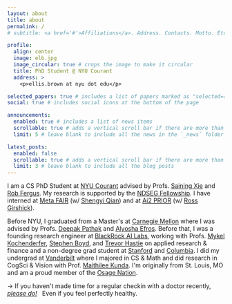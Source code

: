 ```yaml
---
layout: about
title: about
permalink: /
# subtitle: <a href='#'>Affiliations</a>. Address. Contacts. Motto. Etc.

profile:
  align: center
  image: elb.jpg
  image_circular: true # crops the image to make it circular
  title: PhD Student @ NYU Courant
  address: >
    <p>ellis.brown at nyu dot edu</p>

selected_papers: true # includes a list of papers marked as "selected={true}"
social: true # includes social icons at the bottom of the page

announcements:
  enabled: true # includes a list of news items
  scrollable: true # adds a vertical scroll bar if there are more than 3 news items
  limit: 5 # leave blank to include all the news in the `_news` folder

latest_posts:
  enabled: false
  scrollable: true # adds a vertical scroll bar if there are more than 3 new posts items
  limit: 3 # leave blank to include all the blog posts
---
```


I am a CS PhD Student at [NYU Courant](https://cs.nyu.edu/) advised by Profs. [Saining Xie](https://www.sainingxie.com/) and [Rob Fergus](https://cs.nyu.edu/~fergus).
My research is supported by the [NDSEG Fellowship](https://www.ndseg.org/).
I have interned at [Meta FAIR](https://ai.meta.com/research/) (w/ [Shengyi Qian](https://jasonqsy.github.io)) and at [Ai2 PRIOR](https://prior.allenai.org/) (w/ [Ross Girshick](https://www.rossgirshick.info/)).
<!-- I am interning with with [Shengyi Qian](https://jasonqsy.github.io) at [Meta FAIR](https://ai.meta.com/research/), and recently interned with [Ross Girshick](https://www.rossgirshick.info/) at the [Allen Institute for AI (Ai2)](https://allenai.org/). -->

Before NYU, I graduated from a Master's at [Carnegie Mellon](https://www.cmu.edu/) where I was advised by Profs. [Deepak Pathak](http://www.cs.cmu.edu/~dpathak/) and [Alyosha Efros](http://www.cs.berkeley.edu/~efros/).
Before that, I was a founding research engineer at [BlackRock AI Labs](http://www.blackrock.com/ai), working with Profs. [Mykel Kochenderfer](http://mykel.kochenderfer.com/), [Stephen Boyd](http://web.stanford.edu/~boyd/), and [Trevor Hastie](https://hastie.su.domains/) on applied research & finance
and a non-degree grad student at [Stanford](https://www.cs.stanford.edu/) and [Columbia](https://www.cs.columbia.edu/).
I did my undergrad at [Vanderbilt](http://www.vanderbilt.edu) where I majored in CS & Math and did research in CogSci & Vision with Prof. [Maithilee Kunda](http://my.vanderbilt.edu/mkunda/).
I'm originally from St. Louis, MO and am a proud member of the [Osage Nation](http://www.osagenation-nsn.gov/).


&rarr; If you haven't made time for a regular checkin with a doctor recently, _[please do!](/blog/2020/make-time-for-the-doctor/)_ &nbsp; Even if you feel perfectly healthy.

